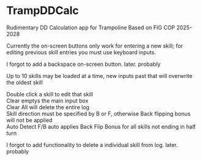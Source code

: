 # TrampDDCalc
Rudimentary DD Calculation app for Trampoline Based on FIG COP 2025-2028

Currently the on-screen buttons only work for entering a new skill; for editing previous skill entries you must use keyboard inputs.

I forgot to add a backspace on-screen button. later. probably

Up to 10 skills may be loaded at a time, new inputs past that will overwrite the oldest skill

Double click a skill to edit that skill  
Clear emptys the main input box  
Clear All will delete the entire log  
Skill direction must be specified by B or F, otherwise Back flipping bonus will not be applied  
Auto Detect F/B auto applies Back Flip Bonus for all skills not ending in half turn

I forgot to add functionality to delete a individual skill from log. later. probably

